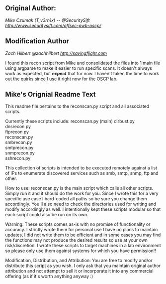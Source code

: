 ## Original Author:
*Mike Czumak (T_v3rn1x) -- @SecuritySift*
*http://www.securitysift.com/offsec-pwb-oscp/*


## Modification Author
*Zach Hilbert @zachhilbert*
*http://savingflight.com*

I found this recon script from Mike and consolidated the files into 1 main file using argparse to make it easier to run specific scans.  It doesn't always work as expected, but ***expect*** that for now.  I haven't taken the time to work out the quirks since I use it right now for the OSCP lab.

## Mike's Orignial Readme Text

This readme file pertains to the reconscan.py script and all associated scripts. 

Currently these scripts include: 
reconscan.py (main)
dirbust.py  
dnsrecon.py  
ftprecon.py  
reconscan.py  
smbrecon.py  
smtprecon.py  
snmprecon.py  
sshrecon.py

This collection of scripts is intended to be executed remotely against a list of IPs to enumerate discovered 
services such as smb, smtp, snmp, ftp and other.

How to use:
reconscan.py is the main script which calls all other scripts. Simply run it and it should do the work for you.
Since I wrote this for a very specific use case I hard-coded all paths so be sure you change them accordingly.
You'll also need to check the directories used for writing and modify accordingly as well. I intentionally kept 
these scripts modular so that each script could also be run on its own.

Warning:
These scripts comes as-is with no promise of functionality or accuracy.  I strictly wrote them for personal use
I have no plans to maintain updates, I did not write them to be efficient and in some cases you may find the 
functions may not produce the desired results so use at your own risk/discretion. I wrote these scripts to 
target machines in a lab environment so please only use them against systems for which you have permission!!  

Modification, Distribution, and Attribution:
You are free to modify and/or distribute this script as you wish.  I only ask that you maintain original
author attribution and not attempt to sell it or incorporate it into any commercial offering (as if it's 
worth anything anyway :)

